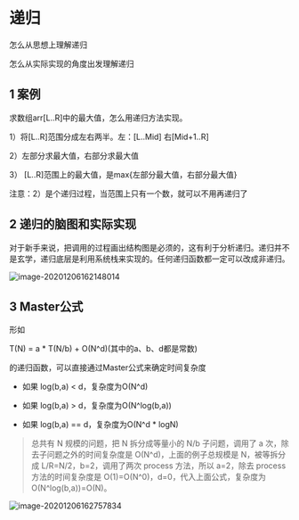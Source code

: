 # 递归

怎么从思想上理解递归

怎么从实际实现的角度出发理解递归

## 1 案例

求数组arr[L..R]中的最大值，怎么用递归方法实现。

1）将[L..R]范围分成左右两半。左：[L..Mid] 右[Mid+1..R]

2）左部分求最大值，右部分求最大值

3） [L..R]范围上的最大值，是max{左部分最大值，右部分最大值}

注意：2）是个递归过程，当范围上只有一个数，就可以不用再递归了

## 2 递归的脑图和实际实现

对于新手来说，把调用的过程画出结构图是必须的，这有利于分析递归。递归并不是玄学，递归底层是利用系统栈来实现的。任何递归函数都一定可以改成非递归。

![image-20201206162148014](https://yeyangshu-picgo.oss-cn-shanghai.aliyuncs.com/img/image-20201206162148014.png)

## 3 Master公式

形如

T(N) = a * T(N/b) + O(N^d)(其中的a、b、d都是常数)

的递归函数，可以直接通过Master公式来确定时间复杂度

- 如果 log(b,a) < d，复杂度为O(N^d)

- 如果 log(b,a) > d，复杂度为O(N^log(b,a))

- 如果 log(b,a) == d，复杂度为O(N^d * logN)

> 总共有 N 规模的问题，把 N 拆分成等量小的 N/b 子问题，调用了 a 次，除去子问题之外的时间复杂度是 O(N^d)，上面的例子总规模是 N，被等拆分成 L/R=N/2，b=2，调用了两次 process 方法，所以 a=2，除去 process 方法的时间复杂度是 O(1)=O(N^0)，d=0，代入上面公式，复杂度为 O(N^log(b,a))=O(N)。



![image-20201206162757834](https://yeyangshu-picgo.oss-cn-shanghai.aliyuncs.com/img/image-20201206162757834.png)

